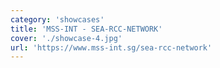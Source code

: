 ```yaml
---
category: 'showcases'
title: 'MSS-INT - SEA-RCC-NETWORK'
cover: './showcase-4.jpg'
url: 'https://www.mss-int.sg/sea-rcc-network'
---
```

